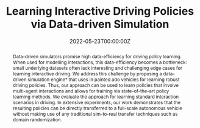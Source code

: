 ---
authors:
- Tsun-Hsuan Wang
- Alexander Amini
- Wilko Schwarting
- Igor Gilitschenski
- Sertac Karaman
- Daniela Rus
date : "2022-05-23T00:00:00Z"
publishDate : "2022-02-03"

publication_types : ['paper-conference']
publication : "*International Conference on Robotics and Automation (ICRA)*"
publication_short : "*ICRA*"
title : "Learning Interactive Driving Policies via Data-driven Simulation"

abstract: "Data-driven simulators promise high data-efficiency for driving policy learning. When used for modelling interactions, this data-efficiency becomes a bottleneck: small underlying datasets often lack interesting and challenging edge cases for learning interactive driving. We address this challenge by proposing a data-driven simulation engine† that uses in painted ado vehicles for learning robust driving policies. Thus, our approach can be used to learn policies that involve multi-agent interactions and allows for training via state-of-the-art policy learning methods. We evaluate the approach for learning standard interaction scenarios in driving. In extensive experiments, our work demonstrates that the resulting policies can be directly transferred to a full-scale autonomous vehicle without making use of any traditional sim-to-real transfer techniques such as domain randomization."

url_pdf: "publication/202205-icra-interactive_policies/icra20-interactive_policies.pdf"
url_project: "https://vista.csail.mit.edu/"
url_code: "https://github.com/vista-simulator/vista"
featured: false
---
